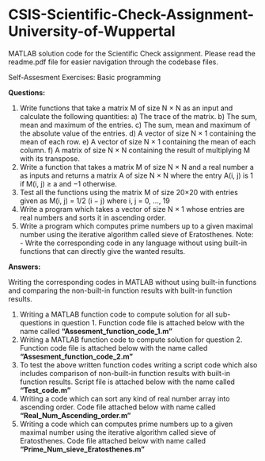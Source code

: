 # CSIS-Scientific-Check-Assignment-University-of-Wuppertal
MATLAB solution code for the Scientific Check assignment. Please read the readme.pdf file for easier navigation through the codebase files.  

Self-Assesment Exercises: Basic programming

**Questions:**

1.	Write functions that take a matrix M of size N × N as an input and calculate the following quantities: 
    a)	The trace of the matrix. 
    b)	The sum, mean and maximum of the entries. 
    c)	The sum, mean and maximum of the absolute value of the entries. 
    d)	A vector of size N × 1 containing the mean of each row. 
    e)	A vector of size N × 1 containing the mean of each column. 
    f)	A matrix of size N × N containing the result of multiplying M with its transpose. 
2.	Write a function that takes a matrix M of size N × N and a real number a as inputs and returns a matrix A of size N × N where the entry A(i, j) is 1 if M(i, j) ≥ a and −1 otherwise.
3.	Test all the functions using the matrix M of size 20×20 with entries given as  M(i, j) = 1/2 (i − j)  where  i, j = 0, ..., 19
4.	Write a program which takes a vector of size N × 1 whose entries are real numbers and sorts it in ascending order.
5.	Write a program which computes prime numbers up to a given maximal number using the iterative algorithm called sieve of Eratosthenes.
Note: - Write the corresponding code in any language without using built-in functions that can directly give the wanted results.

**Answers:**

Writing the corresponding codes in MATLAB without using built-in functions and comparing the non-built-in function results with built-in function results.

1.	Writing a MATLAB function code to compute solution for all sub-questions in question 1.  Function code file is attached below with the name called  **“Assesment_function_code_1.m”**
2.	Writing a MATLAB function code to compute solution for question 2.  Function code file is attached below with the name called **“Assesment_function_code_2.m”**
3.	To test the above written function codes writing a script code which also includes comparison of non-built-in function results with built-in function results. Script file is attached below with the name called **“Test_code.m”**
4.	Writing a code which can sort any kind of real number array into ascending order. Code file attached below with name called **“Real_Num_Ascending_order.m”**
5.	Writing a code which can computes prime numbers up to a given maximal number using the iterative algorithm called sieve of Eratosthenes. Code file attached below with name called **“Prime_Num_sieve_Eratosthenes.m”**
